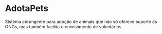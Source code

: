 # AdotaPets

Sistema abrangente para adoção de animais que não só oferece suporte às ONGs, mas também facilita o envolvimento de voluntários.
